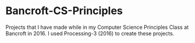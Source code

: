 # Bancroft-CS-Principles
Projects that I have made while in my Computer Science Principles Class at Bancroft in 2016. I used Processing-3 (2016) to create these projects.
